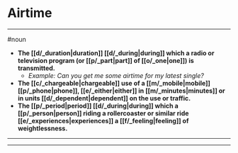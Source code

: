 # Airtime
---
#noun
- **The [[d/_duration|duration]] [[d/_during|during]] which a radio or television program (or [[p/_part|part]] of [[o/_one|one]]) is transmitted.**
	- _Example: Can you get me some airtime for my latest single?_
- **The [[c/_chargeable|chargeable]] use of a [[m/_mobile|mobile]] [[p/_phone|phone]], [[e/_either|either]] in [[m/_minutes|minutes]] or in units [[d/_dependent|dependent]] on the use or traffic.**
- **The [[p/_period|period]] [[d/_during|during]] which a [[p/_person|person]] riding a rollercoaster or similar ride [[e/_experiences|experiences]] a [[f/_feeling|feeling]] of weightlessness.**
---
---
